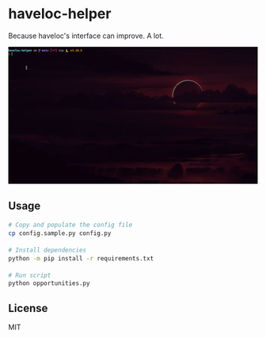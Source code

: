 # haveloc-helper

Because haveloc's interface can improve. A lot.

![Demo](.github/demo.gif)

## Usage

```sh
# Copy and populate the config file
cp config.sample.py config.py

# Install dependencies
python -m pip install -r requirements.txt

# Run script
python opportunities.py
```

## License

MIT
